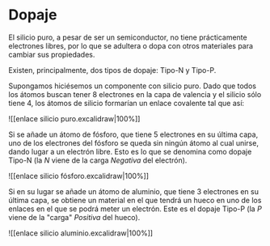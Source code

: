 # Dopaje

El silicio puro, a pesar de ser un semiconductor, no tiene prácticamente electrones libres, por lo que se adultera o dopa con otros materiales para cambiar sus propiedades.

Existen, principalmente, dos tipos de dopaje: Tipo-N y Tipo-P.

Supongamos hiciésemos un componente con silicio puro. Dado que todos los átomos buscan tener 8 electrones en la capa de valencia y el silicio sólo tiene 4, los átomos de silicio formarían un enlace covalente tal que así:

![[enlace silicio puro.excalidraw|100%]]

Si se añade un átomo de fósforo, que tiene 5 electrones en su última capa, uno de los electrones del fósforo se queda sin ningún átomo al cual unirse, dando lugar a un electrón libre. Esto es lo que se denomina como dopaje Tipo-N (la *N* viene de la carga *Negativa* del electrón).

![[enlace silicio fósforo.excalidraw|100%]]

Si en su lugar se añade un átomo de aluminio, que tiene 3 electrones en su última capa, se obtiene un material en el que tendrá un hueco en uno de los enlaces en el que se podrá meter un electrón. Este es el dopaje Tipo-P (la *P* viene de la "carga" *Positiva* del hueco).

![[enlace silicio aluminio.excalidraw|100%]]